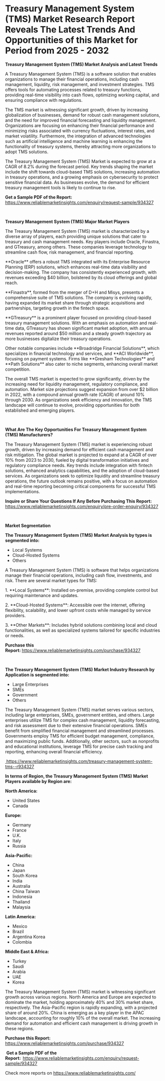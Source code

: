 <p><h1>Treasury Management System (TMS) Market Research Report Reveals The Latest Trends And Opportunities of this Market for Period from 2025 - 2032</h1></p><p><strong>Treasury Management System (TMS) Market Analysis and Latest Trends</strong></p>
<p><p>A Treasury Management System (TMS) is a software solution that enables organizations to manage their financial operations, including cash management, liquidity, risk management, and investment strategies. TMS offers tools for automating processes related to treasury functions, providing real-time visibility into cash flows, optimizing working capital, and ensuring compliance with regulations. </p><p>The TMS market is witnessing significant growth, driven by increasing globalization of businesses, demand for robust cash management solutions, and the need for improved financial forecasting and liquidity management. Organizations are focusing on enhancing their financial performance and minimizing risks associated with currency fluctuations, interest rates, and market volatility. Furthermore, the integration of advanced technologies such as artificial intelligence and machine learning is enhancing the functionality of treasury systems, thereby attracting more organizations to adopt TMS solutions.</p><p>The Treasury Management System (TMS) Market is expected to grow at a CAGR of 8.2% during the forecast period. Key trends shaping the market include the shift towards cloud-based TMS solutions, increasing automation in treasury operations, and a growing emphasis on cybersecurity to protect sensitive financial data. As businesses evolve, the demand for efficient treasury management tools is likely to continue to rise.</p></p>
<p><strong>Get a Sample PDF of the Report:&nbsp;</strong> <a href="https://www.reliablemarketinsights.com/enquiry/request-sample/934327?utm_campaign=2252&utm_medium=2&utm_source=Github&utm_content=ia&utm_term=11032025&utm_id=treasury-management-system-tms">https://www.reliablemarketinsights.com/enquiry/request-sample/934327</a></p>
<p>&nbsp;</p>
<p><strong>Treasury Management System (TMS) Major Market Players</strong></p>
<p><p>The Treasury Management System (TMS) market is characterized by a diverse array of players, each providing unique solutions that cater to treasury and cash management needs. Key players include Oracle, Finastra, and GTreasury, among others. These companies leverage technology to streamline cash flow, risk management, and financial reporting.</p><p>**Oracle** offers a robust TMS integrated with its Enterprise Resource Planning (ERP) solutions, which enhances real-time data visibility and decision-making. The company has consistently experienced growth, with revenues exceeding $40 billion, bolstered by its cloud offerings and global reach.</p><p>**Finastra**, formed from the merger of D+H and Misys, presents a comprehensive suite of TMS solutions. The company is evolving rapidly, having expanded its market share through strategic acquisitions and partnerships, targeting growth in the fintech space.</p><p>**GTreasury** is a prominent player focused on providing cloud-based treasury management solutions. With an emphasis on automation and real-time data, GTreasury has shown significant market adoption, with annual revenues reported around $50 million and a steady growth trajectory as more businesses digitalize their treasury operations.</p><p>Other notable companies include **Broadridge Financial Solutions**, which specializes in financial technology and services, and **ACI Worldwide**, focusing on payment systems. Firms like **Gresham Technologies** and **Path Solutions** also cater to niche segments, enhancing overall market competition.</p><p>The overall TMS market is expected to grow significantly, driven by the increasing need for liquidity management, regulatory compliance, and automation. Market size projections suggest expansion from over $2 billion in 2022, with a compound annual growth rate (CAGR) of around 10% through 2030. As organizations seek efficiency and innovation, the TMS landscape will continue to evolve, providing opportunities for both established and emerging players.</p></p>
<p>&nbsp;</p>
<p><strong>What Are The Key Opportunities For Treasury Management System (TMS) Manufacturers?</strong></p>
<p><p>The Treasury Management System (TMS) market is experiencing robust growth, driven by increasing demand for efficient cash management and risk mitigation. The global market is projected to expand at a CAGR of over 10% from 2023 to 2030, fueled by digital transformation initiatives and regulatory compliance needs. Key trends include integration with fintech solutions, enhanced analytics capabilities, and the adoption of cloud-based services. As organizations seek to optimize liquidity and streamline treasury operations, the future outlook remains positive, with a focus on automation and real-time reporting becoming critical components for successful TMS implementations.</p></p>
<p><strong>Inquire or Share Your Questions If Any Before Purchasing This Report:</strong> <a href="https://www.reliablemarketinsights.com/enquiry/pre-order-enquiry/934327?utm_campaign=2252&utm_medium=2&utm_source=Github&utm_content=ia&utm_term=11032025&utm_id=treasury-management-system-tms">https://www.reliablemarketinsights.com/enquiry/pre-order-enquiry/934327</a></p>
<p>&nbsp;</p>
<p><strong>Market Segmentation</strong></p>
<p><strong>The Treasury Management System (TMS) Market Analysis by types is segmented into:</strong></p>
<p><ul><li>Local Systems</li><li>Cloud-Hosted Systems</li><li>Others</li></ul></p>
<p><p>A Treasury Management System (TMS) is software that helps organizations manage their financial operations, including cash flow, investments, and risk. There are several market types for TMS: </p><p>1. **Local Systems**: Installed on-premise, providing complete control but requiring maintenance and updates.</p><p>2. **Cloud-Hosted Systems**: Accessible over the internet, offering flexibility, scalability, and lower upfront costs while managed by service providers.</p><p>3. **Other Markets**: Includes hybrid solutions combining local and cloud functionalities, as well as specialized systems tailored for specific industries or needs.</p></p>
<p><strong>Purchase this Report:&nbsp;</strong><a href="https://www.reliablemarketinsights.com/purchase/934327?utm_campaign=2252&utm_medium=2&utm_source=Github&utm_content=ia&utm_term=11032025&utm_id=treasury-management-system-tms">https://www.reliablemarketinsights.com/purchase/934327</a></p>
<p>&nbsp;</p>
<p><strong>The Treasury Management System (TMS) Market Industry Research by Application is segmented into:</strong></p>
<p><ul><li>Large Enterprises</li><li>SMEs</li><li>Government</li><li>Others</li></ul></p>
<p><p>The Treasury Management System (TMS) market serves various sectors, including large enterprises, SMEs, government entities, and others. Large enterprises utilize TMS for complex cash management, liquidity forecasting, and risk assessment due to their extensive financial operations. SMEs benefit from simplified financial management and streamlined processes. Governments employ TMS for efficient budget management, compliance, and maximizing public funds. Additionally, other sectors, such as nonprofits and educational institutions, leverage TMS for precise cash tracking and reporting, enhancing overall financial efficiency.</p></p>
<p><a href="https://www.reliablemarketinsights.com/treasury-management-system-tms--r934327?utm_campaign=2252&utm_medium=2&utm_source=Github&utm_content=ia&utm_term=11032025&utm_id=treasury-management-system-tms">&nbsp;https://www.reliablemarketinsights.com/treasury-management-system-tms--r934327</a></p>
<p><strong>In terms of Region, the Treasury Management System (TMS) Market Players available by Region are:</strong></p>
<p>
    <p> <strong> North America: </strong>
        <ul>
            <li>United States</li>
            <li>Canada</li>
        </ul>
        </p> 
    <p> <strong> Europe: </strong>
        <ul>
            <li>Germany</li>
            <li>France</li>
            <li>U.K.</li>
            <li>Italy</li>
            <li>Russia</li>
        </ul>
        </p> 
    <p> <strong> Asia-Pacific: </strong>
        <ul>
            <li>China</li>
            <li>Japan</li>
            <li>South Korea</li>
            <li>India</li>
            <li>Australia</li>
            <li>China Taiwan</li>
            <li>Indonesia</li>
            <li>Thailand</li>
            <li>Malaysia</li>
        </ul>
        </p> 
    <p> <strong> Latin America: </strong>
        <ul>
            <li>Mexico</li>
            <li>Brazil</li>
            <li>Argentina Korea</li>
            <li>Colombia</li>
        </ul>
        </p> 
    <p> <strong> Middle East & Africa: </strong>
        <ul>
            <li>Turkey</li>
            <li>Saudi</li>
            <li>Arabia</li>
            <li>UAE</li>
            <li>Korea</li>
        </ul>
    </p>
    </p>
<p><p>The Treasury Management System (TMS) market is witnessing significant growth across various regions. North America and Europe are expected to dominate the market, holding approximately 40% and 30% market share, respectively. The Asia-Pacific region is rapidly expanding, with a projected share of around 20%. China is emerging as a key player in the APAC landscape, accounting for roughly 10% of the overall market. The increasing demand for automation and efficient cash management is driving growth in these regions.</p></p>
<p><strong>Purchase this Report: </strong><a href="https://www.reliablemarketinsights.com/purchase/934327?utm_campaign=2252&utm_medium=2&utm_source=Github&utm_content=ia&utm_term=11032025&utm_id=treasury-management-system-tms">https://www.reliablemarketinsights.com/purchase/934327</a></p>
<p>&nbsp;<strong>Get a Sample PDF of the Report:&nbsp;&nbsp;</strong><a href="https://www.reliablemarketinsights.com/enquiry/request-sample/934327?utm_campaign=2252&utm_medium=2&utm_source=Github&utm_content=ia&utm_term=11032025&utm_id=treasury-management-system-tms">https://www.reliablemarketinsights.com/enquiry/request-sample/934327</a></p>
<p><strong></strong></p>
<p>Check more reports on <a href="https://www.reliablemarketinsights.com/?utm_campaign=2252&utm_medium=2&utm_source=Github&utm_content=ia&utm_term=11032025&utm_id=treasury-management-system-tms">https://www.reliablemarketinsights.com/</a></p>